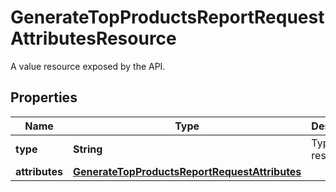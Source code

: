 

# GenerateTopProductsReportRequestAttributesResource

A value resource exposed by the API.

## Properties

| Name | Type | Description | Notes |
|------------ | ------------- | ------------- | -------------|
|**type** | **String** | Type of the resource. |  [optional] |
|**attributes** | [**GenerateTopProductsReportRequestAttributes**](GenerateTopProductsReportRequestAttributes.md) |  |  [optional] |



